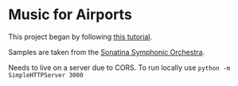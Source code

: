 # Music for Airports

This project began by following [this tutorial](https://teropa.info/blog/2016/07/28/javascript-systems-music.html#brian-enoambient-1-music-for-airports-2-11978).

Samples are taken from the [Sonatina Symphonic Orchestra](http://sso.mattiaswestlund.net/download.html).

Needs to live on a server due to CORS. To run locally use `python -m SimpleHTTPServer 3000`

